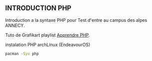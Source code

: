 ## INTRODUCTION PHP

Introduction a la syntaxe PHP pour Test d'entre au campus des alpes ANNECY.

Tuto de Grafikart playlist [Apprendre PHP](https://www.youtube.com/playlist?list=PLjwdMgw5TTLVDv-ceONHM_C19dPW1MAMD).

instalation PHP archLinux (EndeavourOS) 
```bash
pacman -Syu php
```